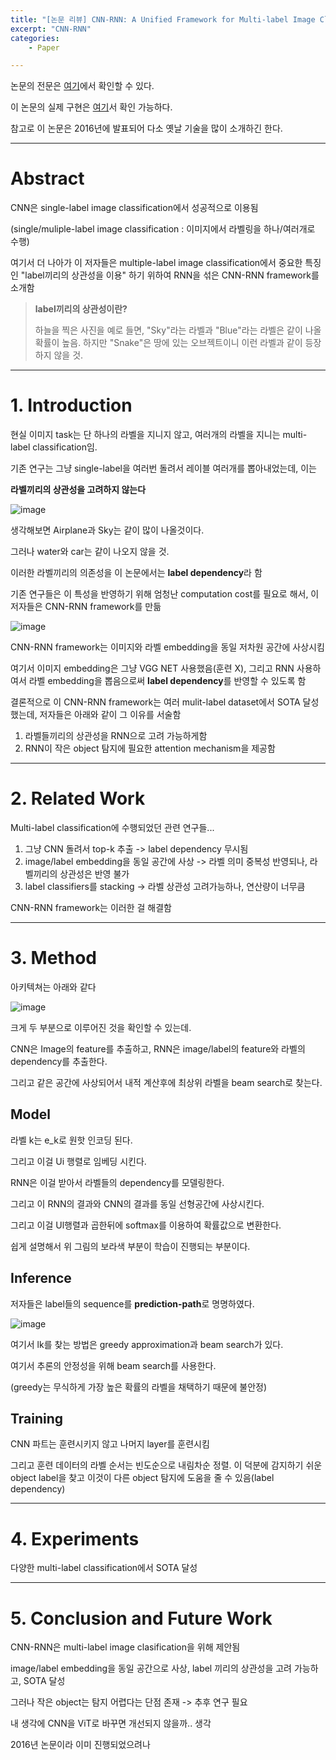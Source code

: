 ```yaml
---
title: "[논문 리뷰] CNN-RNN: A Unified Framework for Multi-label Image Classification"
excerpt: "CNN-RNN"
categories:
    - Paper

---
```


논문의 전문은 [여기](https://arxiv.org/pdf/1604.04573)에서 확인할 수 있다.

이 논문의 실제 구현은 [여기](https://github.com/Lin-Zhipeng/CNN-RNN-A-Unified-Framework-for-Multi-label-Image-Classification)서 확인 가능하다.

참고로 이 논문은 2016년에 발표되어 다소 옛날 기술을 많이 소개하긴 한다.



---



# Abstract

CNN은 single-label image classification에서 성공적으로 이용됨

(single/muliple-label image classification : 이미지에서 라벨링을 하나/여러개로 수행)

여기서 더 나아가 이 저자들은 multiple-label image classification에서 중요한 특징인 "label끼리의 상관성을 이용" 하기 위하여 RNN을 섞은 CNN-RNN framework를 소개함



> **label끼리의 상관성이란?**
>
> 하늘을 찍은 사진을 예로 들면, "Sky"라는 라벨과 "Blue"라는 라벨은 같이 나올 확률이 높음. 하지만 "Snake"은 땅에 있는 오브젝트이니 이런 라벨과 같이 등장하지 않을 것.



---



# 1. Introduction



현실 이미지 task는 단 하나의 라벨을 지니지 않고, 여러개의 라벨을 지니는 multi-label classification임.

기존 연구는 그냥 single-label을 여러번 돌려서 레이블 여러개를 뽑아내었는데, 이는

**라벨끼리의 상관성을 고려하지 않는다** 



![image](https://github.com/user-attachments/assets/ed8ff118-bd90-487d-89a7-be06008521e3) 



생각해보면 Airplane과 Sky는 같이 많이 나올것이다.

그러나 water와 car는 같이 나오지 않을 것.



이러한 라벨끼리의 의존성을 이 논문에서는 **label dependency**라 함



기존 연구들은 이 특성을 반영하기 위해 엄청난 computation cost를 필요로 해서, 이 저자들은 CNN-RNN framework를 만듦



![image](https://github.com/user-attachments/assets/cfe5a866-5122-462d-91c8-0358a7bc95f6)



CNN-RNN framework는 이미지와 라벨 embedding을 동일 저차원 공간에 사상시킴

여기서 이미지 embedding은 그냥 VGG NET 사용했음(훈련 X), 그리고 RNN 사용하여서 라벨 embedding을 뽑음으로써 **label dependency**를 반영할 수 있도록 함



결론적으로 이 CNN-RNN framework는 여러 mulit-label dataset에서 SOTA 달성했는데, 저자들은 아래와 같이 그 이유를 서술함

1. 라벨들끼리의 상관성을 RNN으로 고려 가능하게함
2. RNN이 작은 object 탐지에 필요한 attention mechanism을 제공함



---



# 2. Related Work



Multi-label classification에 수행되었던 관련 연구들...

1. 그냥 CNN 돌려서 top-k 추출 -> label dependency 무시됨
2. image/label embedding을 동일 공간에 사상 -> 라벨 의미 중복성 반영되나, 라벨끼리의 상관성은 반영 불가
3. label classifiers를 stacking -> 라벨 상관성 고려가능하나, 연산량이 너무큼



CNN-RNN framework는 이러한 걸 해결함



---



# 3. Method





아키텍쳐는 아래와 같다



![image](https://github.com/user-attachments/assets/feb04b5d-fe3c-4c15-bc72-d12682957e85)





크게 두 부분으로 이루어진 것을 확인할 수 있는데.



CNN은 Image의 feature를 추출하고, RNN은 image/label의 feature와 라벨의 dependency를 추출한다.

그리고 같은 공간에 사상되어서 내적 계산후에 최상위 라벨을 beam search로 찾는다.



## Model



라벨 k는 e_k로 원핫 인코딩 된다.

그리고 이걸 Ui 행렬로 임베딩 시킨다.

RNN은 이걸 받아서 라벨들의 dependency를 모델링한다.



그리고 이 RNN의 결과와 CNN의 결과를 동일 선형공간에 사상시킨다.

그리고 이걸 Ul행렬과 곱한뒤에 softmax를 이용하여 확률값으로 변환한다.



쉽게 설명해서 위 그림의 보라색 부분이 학습이 진행되는 부분이다.



## Inference

저자들은 label들의 sequence를 **prediction-path**로 명명하였다.

![image](https://github.com/user-attachments/assets/11f09b98-eee0-4b2c-b161-d019072a4d87)



여기서 lk를 찾는 방법은 greedy approximation과 beam search가 있다.

여기서 추론의 안정성을 위해 beam search를 사용한다.

(greedy는 무식하게 가장 높은 확률의 라벨을 채택하기 때문에 불안정)



## Training

CNN 파트는 훈련시키지 않고 나머지 layer를 훈련시킴

그리고 훈련 데이터의 라벨 순서는 빈도순으로 내림차순 정렬. 이 덕분에 감지하기 쉬운 object label을 찾고 이것이 다른 object 탐지에 도움을 줄 수 있음(label dependency)



----



# 4. Experiments

다양한 multi-label classification에서 SOTA 달성



---



# 5. Conclusion and Future Work



CNN-RNN은 multi-label image clasification을 위해 제안됨

image/label embedding을 동일 공간으로 사상, label 끼리의 상관성을 고려 가능하고, SOTA 달성



그러나 작은 object는 탐지 어렵다는 단점 존재 -> 추후 연구 필요



내 생각에 CNN을 ViT로 바꾸면 개선되지 않을까.. 생각

2016년 논문이라 이미 진행되었으려나



















































